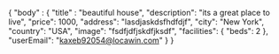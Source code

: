 {
  "body" : {
    "title" : "beautiful house",
    "description": "its a great place to live",
    "price": 1000,
    "address": "lasdjaskdsfhdfdjf",
    "city": "New York",
    "country": "USA",
    "image": "fsdfjdfjskdfjksdf",
    "facilities": { "beds": 2 },
    "userEmail": "kaxeb92054@locawin.com"
  }
}